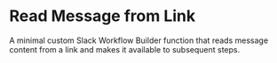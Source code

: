 # Read Message from Link
A minimal custom Slack Workflow Builder function that reads message content from a link and makes it available to subsequent steps.